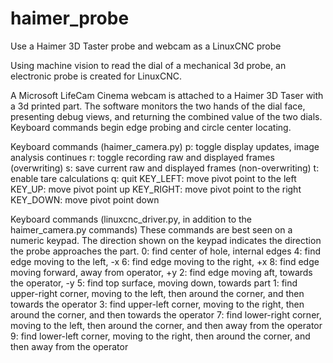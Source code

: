 # haimer_probe
Use a Haimer 3D Taster probe and webcam as a LinuxCNC probe

Using machine vision to read the dial of a mechanical 3d probe, an electronic probe is created for LinuxCNC.

A Microsoft LifeCam Cinema webcam is attached to a Haimer 3D Taser with a 3d printed part. The software monitors the two hands of the dial face, presenting debug views, and returning the combined value of the two dials. Keyboard commands begin edge probing and circle center locating.

Keyboard commands (haimer_camera.py)
p: toggle display updates, image analysis continues
r: toggle recording raw and displayed frames (overwriting)
s: save current raw and displayed frames (non-overwriting)
t: enable tare calculations
q: quit
KEY_LEFT: move pivot point to the left
KEY_UP: move pivot point up
KEY_RIGHT: move pivot point to the right
KEY_DOWN: move pivot point down

Keyboard commands (linuxcnc_driver.py, in addition to the haimer_camera.py commands)
These commands are best seen on a numeric keypad. The direction shown on the keypad indicates the direction the probe approaches the part.
0: find center of hole, internal edges
4: find edge moving to the left, -x
6: find edge moving to the right, +x
8: find edge moving forward, away from operator, +y
2: find edge moving aft, towards the operator, -y
5: find top surface, moving down, towards part
1: find upper-right corner, moving to the left, then around the corner, and then towards the operator
3: find upper-left corner, moving to the right, then around the corner, and then towards the operator
7: find lower-right corner, moving to the left, then around the corner, and then away from the operator
9: find lower-left corner, moving to the right, then around the corner, and then away from the operator

